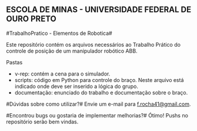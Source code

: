 ## ESCOLA DE MINAS - UNIVERSIDADE FEDERAL DE OURO PRETO ##

#TrabalhoPratico - Elementos de Robotica#

Este repositório contém os arquivos necessários ao Trabalho Prático do controle de posição de um manipulador robótico ABB.

Pastas
  - v-rep: contém a cena para o simulador.
  - scripts: código em Python para controle do braço. Neste arquivo está indicado onde deve ser inserido a lógica do grupo.
  - documentação: enunciado do trabalho e documentação sobre o braço.
  
#Dúvidas sobre como utilizar?#
  Envie um e-mail para f.rocha41@gmail.com.
  
#Encontrou bugs ou gostaria de implementar melhorias?#
  Ótimo! Pushs no repositório serão bem vindas.
